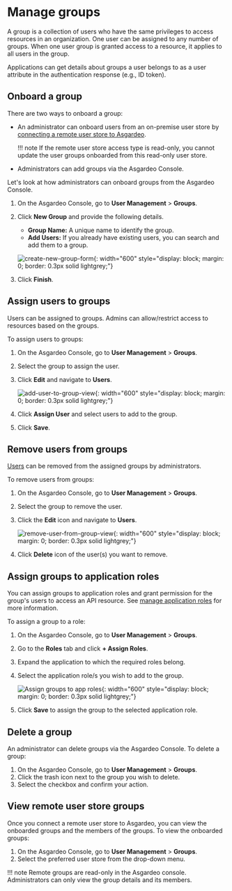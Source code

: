 # Manage groups

A group is a collection of users who have the same privileges to access resources in an organization. One user can be assigned to any number of groups. When one user group is granted access to a resource, it applies to all users in the group.

Applications can get details about groups a user belongs to as a user attribute in the authentication response (e.g., ID token).

## Onboard a group
There are two ways to onboard a group:

- An administrator can onboard users from an on-premise user store by [connecting a remote user store to Asgardeo]({{base_path}}/guides/users/user-stores/configure-a-user-store/).

    !!! note
        If the remote user store access type is read-only, you cannot update the user groups onboarded from this read-only user store.

- Administrators can add groups via the Asgardeo Console.

Let's look at how administrators can onboard groups from the Asgardeo Console.

1. On the Asgardeo Console, go to **User Management** > **Groups**.
2. Click **New Group** and provide the following details.

    - **Group Name:** A unique name to identify the group.
    - **Add Users:** If you already have existing users, you can search and add them to a group.

    ![create-new-group-form]({{base_path}}/assets/img/guides/groups/create-new-group-form.png){: width="600" style="display: block; margin: 0; border: 0.3px solid lightgrey;"}

3. Click **Finish**.

## Assign users to groups
Users can be assigned to groups. Admins can allow/restrict access to resources based on the groups.

To assign users to groups:

1. On the Asgardeo Console, go to **User Management** > **Groups**.
2. Select the group to assign the user.
3. Click **Edit** and navigate to **Users**.

    ![add-user-to-group-view]({{base_path}}/assets/img/guides/groups/add-user-to-group-view.png){: width="600" style="display: block; margin: 0; border: 0.3px solid lightgrey;"}

4. Click **Assign User** and select users to add to the group.
6. Click **Save**.

## Remove users from groups
[Users]({{base_path}}/guides/users/manage-users/) can be removed from the assigned groups by administrators.

To remove users from groups:

1. On the Asgardeo Console, go to **User Management** > **Groups**.
2. Select the group to remove the user.
3. Click the **Edit** icon and navigate to **Users**.

    ![remove-user-from-group-view]({{base_path}}/assets/img/guides/groups/remove-user-from-group-view.png){: width="600" style="display: block; margin: 0; border: 0.3px solid lightgrey;"}

4. Click **Delete** icon of the user(s) you want to remove.

## Assign groups to application roles

You can assign groups to application roles and grant permission for the group's users to access an API resource. See [manage application roles]({{base_path}}/guides/applications/manage-application-roles/) for more information.

To assign a group to a role:

1. On the Asgardeo Console, go to **User Management** > **Groups**.
2. Go to the **Roles** tab and click **+ Assign Roles**.
3. Expand the application to which the required roles belong.
4. Select the application role/s you wish to add to the group.

    ![Assign groups to app roles]({{base_path}}/assets/img/guides/groups/assign-application-roles.png){: width="600" style="display: block; margin: 0; border: 0.3px solid lightgrey;"}

5. Click **Save** to assign the group to the selected application role.

## Delete a group
An administrator can delete groups via the Asgardeo Console.
To delete a group:

1. On the Asgardeo Console, go to **User Management** > **Groups**.
2. Click the trash icon next to the group you wish to delete.
3. Select the checkbox and confirm your action.

## View remote user store groups
Once you connect a remote user store to Asgardeo, you can view the onboarded groups and the members of the groups.
To view the onboarded groups:

1. On the Asgardeo Console, go to **User Management** >  **Groups**.
2. Select the preferred user store from the drop-down menu.

!!! note
    Remote groups are read-only in the Asgardeo console. Administrators can only view the group details and its members.